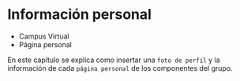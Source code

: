 # Información personal

* Campus Virtual
* Página personal

En este capítulo se explica como insertar una `foto de perfil` y la información de cada `página personal` de los componentes del grupo.

